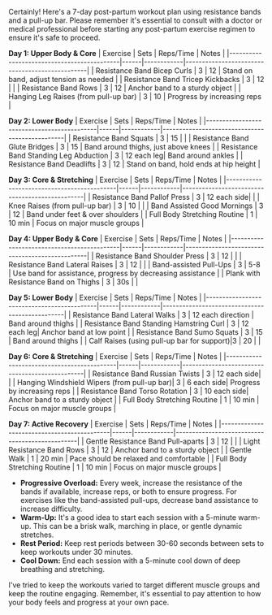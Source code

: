 Certainly! Here's a 7-day post-partum workout plan using resistance bands and a pull-up bar. Please remember it's essential to consult with a doctor or medical professional before starting any post-partum exercise regimen to ensure it's safe to proceed.

**Day 1: Upper Body & Core**
| Exercise                                   | Sets | Reps/Time   | Notes                                          |
|--------------------------------------------|------|------------|------------------------------------------------|
| Resistance Band Bicep Curls               | 3    | 12         | Stand on band, adjust tension as needed        |
| Resistance Band Tricep Kickbacks          | 3    | 12         |                                                |
| Resistance Band Rows                      | 3    | 12         | Anchor band to a sturdy object                 |
| Hanging Leg Raises (from pull-up bar)     | 3    | 10         | Progress by increasing reps                    |

**Day 2: Lower Body**
| Exercise                                   | Sets | Reps/Time   | Notes                                          |
|--------------------------------------------|------|------------|------------------------------------------------|
| Resistance Band Squats                    | 3    | 15         |                                                |
| Resistance Band Glute Bridges             | 3    | 15         | Band around thighs, just above knees           |
| Resistance Band Standing Leg Abduction    | 3    | 12 each leg| Band around ankles                             |
| Resistance Band Deadlifts                 | 3    | 12         | Stand on band, hold ends at hip height         |

**Day 3: Core & Stretching**
| Exercise                                   | Sets | Reps/Time   | Notes                                          |
|--------------------------------------------|------|------------|------------------------------------------------|
| Resistance Band Pallof Press              | 3    | 12 each side|                                                |
| Knee Raises (from pull-up bar)             | 3    | 10         |                                                |
| Band Assisted Good Mornings               | 3    | 12         | Band under feet & over shoulders               |
| Full Body Stretching Routine              | 1    | 10 min     | Focus on major muscle groups                   |

**Day 4: Upper Body & Core**
| Exercise                                   | Sets | Reps/Time   | Notes                                          |
|--------------------------------------------|------|------------|------------------------------------------------|
| Resistance Band Shoulder Press            | 3    | 12         |                                                |
| Resistance Band Lateral Raises            | 3    | 12         |                                                |
| Band-assisted Pull-Ups                    | 3    | 5-8        | Use band for assistance, progress by decreasing assistance |
| Plank with Resistance Band on Thighs      | 3    | 30s        |                                                |

**Day 5: Lower Body**
| Exercise                                   | Sets | Reps/Time   | Notes                                          |
|--------------------------------------------|------|------------|------------------------------------------------|
| Resistance Band Lateral Walks             | 3    | 12 each direction | Band around thighs                  |
| Resistance Band Standing Hamstring Curl   | 3    | 12 each leg| Anchor band at low point                      |
| Resistance Band Sumo Squats               | 3    | 15         | Band around thighs                            |
| Calf Raises (using pull-up bar for support)|3    | 20         |                                                |

**Day 6: Core & Stretching**
| Exercise                                   | Sets | Reps/Time   | Notes                                          |
|--------------------------------------------|------|------------|------------------------------------------------|
| Resistance Band Russian Twists            | 3    | 12 each side|                                                |
| Hanging Windshield Wipers (from pull-up bar)| 3  | 6 each side| Progress by increasing reps                    |
| Resistance Band Torso Rotation             | 3    | 10 each side| Anchor band to a sturdy object                 |
| Full Body Stretching Routine              | 1    | 10 min     | Focus on major muscle groups                   |

**Day 7: Active Recovery**
| Exercise                                   | Sets | Reps/Time   | Notes                                          |
|--------------------------------------------|------|------------|------------------------------------------------|
| Gentle Resistance Band Pull-aparts        | 3    | 12         |                                                |
| Light Resistance Band Rows                | 3    | 12         | Anchor band to a sturdy object                 |
| Gentle Walk                               | 1    | 20 min     | Pace should be relaxed and comfortable         |
| Full Body Stretching Routine              | 1    | 10 min     | Focus on major muscle groups                   |

* **Progressive Overload:** Every week, increase the resistance of the bands if available, increase reps, or both to ensure progress. For exercises like the band-assisted pull-ups, decrease band assistance to increase difficulty.
* **Warm-Up:** It's a good idea to start each session with a 5-minute warm-up. This can be a brisk walk, marching in place, or gentle dynamic stretches.
* **Rest Period:** Keep rest periods between 30-60 seconds between sets to keep workouts under 30 minutes.
* **Cool Down:** End each session with a 5-minute cool down of deep breathing and stretching.

I've tried to keep the workouts varied to target different muscle groups and keep the routine engaging. Remember, it's essential to pay attention to how your body feels and progress at your own pace.
